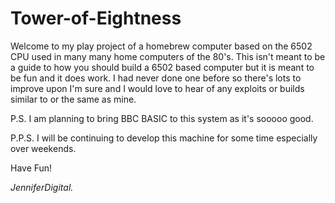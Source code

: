 # Tower-of-Eightness

Welcome to my play project of a homebrew computer based on the 6502 CPU used in many many home computers of the 80's.  This isn't meant to be a guide to how you should build a 6502 based computer but it is meant to be fun and it does work.  I had never done one before so there's lots to improve upon I'm sure and I would love to hear of any exploits or builds similar to or the same as mine.

P.S.  I am planning to bring BBC BASIC to this system as it's sooooo good.

P.P.S.  I will be continuing to develop this machine for some time especially over weekends.

Have Fun!



*JenniferDigital.*